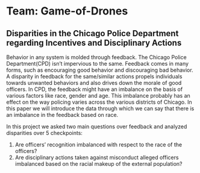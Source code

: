 # Team: Game-of-Drones

## Disparities in the Chicago Police Department regarding Incentives and Disciplinary Actions

Behavior in any system is molded through feedback. The Chicago Police Department(CPD) isn’t impervious to the same. Feedback comes in many forms, such as encouraging good behavior and discouraging bad behavior. A disparity in feedback for the same/similar actions propels individuals towards unwanted behaviors and also drives down the morale of good officers. In CPD, the feedback might have an imbalance on the basis of various factors like race, gender and age. This imbalance probably has an effect on the way policing varies across the various districts of Chicago. In this paper we will introduce the data through which we can say that there is an imbalance in the feedback based on race. 

In this project we asked two main questions over feedback and analyzed disparities over 5 checkpoints:
1. Are officers’ recognition imbalanced with respect to the race of the officers?
2. Are disciplinary actions taken against misconduct alleged officers imbalanced based on the racial makeup of the external population?
